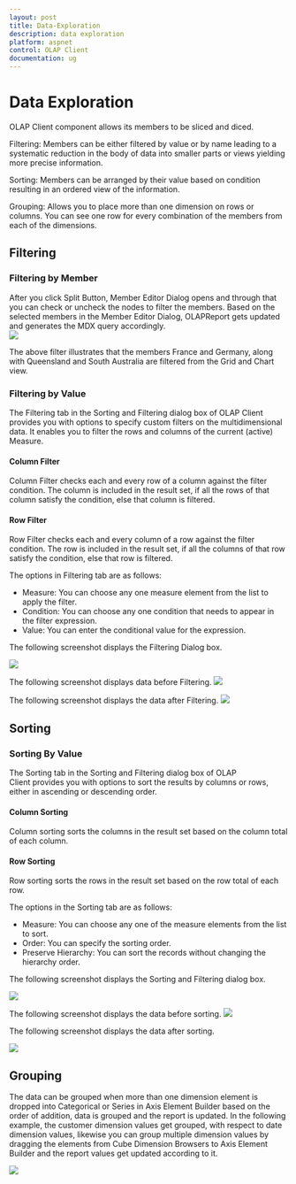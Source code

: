```yaml
---
layout: post
title: Data-Exploration
description: data exploration
platform: aspnet
control: OLAP Client
documentation: ug
---
```


# Data Exploration

OLAP Client component allows its members to be sliced and diced. 

Filtering: Members can be either filtered by value or by name leading to a systematic reduction in the body of data into smaller parts or views yielding more precise information.

Sorting: Members can be arranged by their value based on condition resulting in an ordered view of the information. 

Grouping: Allows you to place more than one dimension on rows or columns. You can see one row for every combination of the members from each of the dimensions. 

## Filtering 

### Filtering by Member

After you click Split Button, Member Editor Dialog opens and through that you can check or uncheck the nodes to filter the members. Based on the selected members in the Member Editor Dialog, OLAPReport gets updated and generates the MDX query accordingly.  
![](Data-Exploration_images/Data-Exploration_img1.png) 



The above filter illustrates that the members France and Germany, along with Queensland and South Australia are filtered from the Grid and Chart view.  

### Filtering by Value

The Filtering tab in the Sorting and Filtering dialog box of OLAP Client provides you with options to specify custom filters on the multidimensional data. It enables you to filter the rows and columns of the current (active) Measure. 

#### Column Filter

Column Filter checks each and every row of a column against the filter condition. The column is included in the result set, if all the rows of that column satisfy the condition, else that column is filtered.

#### Row Filter

Row Filter checks each and every column of a row against the filter condition. The row is included in the result set, if all the columns of that row satisfy the condition, else that row is filtered.

The options in Filtering tab are as follows:

* Measure: You can choose any one measure element from the list to apply the filter.
* Condition: You can choose any one condition that needs to appear in the filter expression.
* Value: You can enter the conditional value for the expression.















The following screenshot displays the Filtering Dialog box.



![](Data-Exploration_images/Data-Exploration_img2.png) 



The following screenshot displays data before Filtering.
![](Data-Exploration_images/Data-Exploration_img3.png) 



The following screenshot displays the data after Filtering.
![](Data-Exploration_images/Data-Exploration_img4.png) 



## Sorting

### Sorting By Value

The Sorting tab in the Sorting and Filtering dialog box of OLAP Client provides you with options to sort the results by columns or rows, either in ascending or descending order.

#### Column Sorting

Column sorting sorts the columns in the result set based on the column total of each column.

#### Row Sorting

Row sorting sorts the rows in the result set based on the row total of each row.

The options in the Sorting tab are as follows: 

* Measure: You can choose any one of the measure elements from the list to sort.
* Order: You can specify the sorting order.
* Preserve Hierarchy: You can sort the records without changing the hierarchy order.

The following screenshot displays the Sorting and Filtering dialog box.

![](Data-Exploration_images/Data-Exploration_img5.png) 


The following screenshot displays the data before sorting.
![](Data-Exploration_images/Data-Exploration_img6.png) 

The following screenshot displays the data after sorting.

![](Data-Exploration_images/Data-Exploration_img7.png) 



## Grouping

The data can be grouped when more than one dimension element is dropped into Categorical or Series in Axis Element Builder based on the order of addition, data is grouped and the report is updated. In the following example, the customer dimension values get grouped, with respect to date dimension values, likewise you can group multiple dimension values by dragging the elements from Cube Dimension Browsers to Axis Element Builder and the report values get updated according to it.

![](Data-Exploration_images/Data-Exploration_img8.png) 